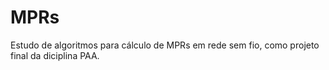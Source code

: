 # MPRs
Estudo de algoritmos para cálculo de MPRs em rede sem fio, como projeto final da diciplina PAA.
